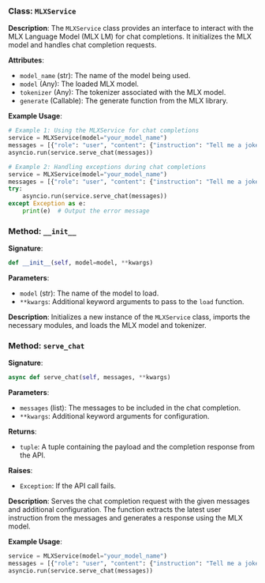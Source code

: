 
### Class: `MLXService`

**Description**:
The `MLXService` class provides an interface to interact with the MLX Language Model (MLX LM) for chat completions. It initializes the MLX model and handles chat completion requests.

**Attributes**:
- `model_name` (str): The name of the model being used.
- `model` (Any): The loaded MLX model.
- `tokenizer` (Any): The tokenizer associated with the MLX model.
- `generate` (Callable): The generate function from the MLX library.

**Example Usage**:
```python
# Example 1: Using the MLXService for chat completions
service = MLXService(model="your_model_name")
messages = [{"role": "user", "content": {"instruction": "Tell me a joke"}}]
asyncio.run(service.serve_chat(messages))

# Example 2: Handling exceptions during chat completions
service = MLXService(model="your_model_name")
messages = [{"role": "user", "content": {"instruction": "Tell me a joke"}}]
try:
    asyncio.run(service.serve_chat(messages))
except Exception as e:
    print(e)  # Output the error message
```

### Method: `__init__`

**Signature**:
```python
def __init__(self, model=model, **kwargs)
```

**Parameters**:
- `model` (str): The name of the model to load.
- `**kwargs`: Additional keyword arguments to pass to the `load` function.

**Description**:
Initializes a new instance of the `MLXService` class, imports the necessary modules, and loads the MLX model and tokenizer.

### Method: `serve_chat`

**Signature**:
```python
async def serve_chat(self, messages, **kwargs)
```

**Parameters**:
- `messages` (list): The messages to be included in the chat completion.
- `**kwargs`: Additional keyword arguments for configuration.

**Returns**:
- `tuple`: A tuple containing the payload and the completion response from the API.

**Raises**:
- `Exception`: If the API call fails.

**Description**:
Serves the chat completion request with the given messages and additional configuration. The function extracts the latest user instruction from the messages and generates a response using the MLX model.

**Example Usage**:
```python
service = MLXService(model="your_model_name")
messages = [{"role": "user", "content": {"instruction": "Tell me a joke"}}]
asyncio.run(service.serve_chat(messages))
```
